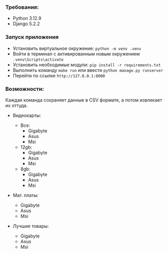 ### Требования:
- Python 3.12.9
- Django 5.2.2

### Запуск приложения

- Установить виртуальное окружение: `python -m venv .venv`
- Войти в терминал с активированным новым окружением `.venv\Scripts\activate`
- Установить необходимые модули: `pip install -r requirements.txt`
- Выполнить команду `make run` или ввести `python manage.py runserver`
- Перейти по ссылке `http://127.0.0.1:8000`

### Возможности:
Каждая команда сохраняет данные в CSV формате, а потом извлекает их оттуда.

- Видеокарты:
  - Все: 
    - Gigabyte
    - Asus
    - Msi
  - 12gb:
    - Gigabyte
    - Asus
    - Msi
  - 8gb:
    - Gigabyte
    - Asus
    - Msi
- Мат. платы:
    - Gigabyte
    - Asus
    - Msi

- Лучшие товары:
    - Gigabyte
    - Asus
    - Msi

